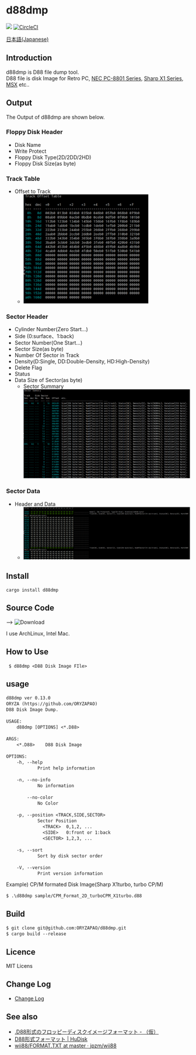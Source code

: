 d88dmp
=======
![](https://github.com/ORYZAPAO/d88dmp/workflows/Rust/badge.svg)
[![CircleCI](https://circleci.com/gh/ORYZAPAO/d88dmp/tree/main.svg?style=svg)](https://circleci.com/gh/ORYZAPAO/d88dmp/tree/main)

[日本語(Japanese)](/README_J.md)

Introduction
-----------
d88dmp is D88 file dump tool.   
D88 file is disk Image for Retro PC, [NEC PC-8801 Series](https://en.wikipedia.org/wiki/PC-8800_series), [Sharp X1 Series](https://en.wikipedia.org/wiki/Sharp_X1), [MSX](https://en.wikipedia.org/wiki/MSX) etc..

Output 
--------
The Output of d88dmp are shown below. 
### Floppy Disk Header
  + Disk Name
  + Write Protect
  + Floppy Disk Type(2D/2DD/2HD)
  + Floppy Disk Size(as byte)
### Track Table
  + Offset to Track
    + ![example](https://github.com/ORYZAPAO/d88dmp/blob/main/image/TrackTable_d88dmp.png?raw=true)
### Sector Header
  + Cylinder Number(Zero Start...)
  + Side (0:surface、1:back) 
  + Sector Number(One Start...)
  + Sector Size(as byte)
  + Number Of Sector in Track
  + Density(D:Single, DD:Double-Density, HD:High-Density)
  + Delete Flag
  + Status
  + Data Size of Sector(as byte)
    + Sector Summary  
![example](https://github.com/ORYZAPAO/d88dmp/blob/main/image/SectorSummary_d88dmp.png?raw=true)
### Sector Data
  + Header and Data
    + ![example](https://github.com/ORYZAPAO/d88dmp/blob/main/image/Sector_Header_and_Data_d88dmp.png?raw=true)



Install
---------------------
```
cargo install d88dmp
```

Source Code 
------------
--> ![Download](https://github.com/ORYZAPAO/d88dmp/releases)

I use ArchLinux, Intel Mac.

How to Use
------
```
 $ d88dmp <D88 Disk Image FIle>
```

## usage 
```
d88dmp ver 0.13.0
ORYZA (https://github.com/ORYZAPAO)
D88 Disk Image Dump.

USAGE:
    d88dmp [OPTIONS] <*.D88>

ARGS:
    <*.D88>    D88 Disk Image

OPTIONS:
    -h, --help
            Print help information

    -n, --no-info
            No information

        --no-color
            No Color

    -p, --position <TRACK,SIDE,SECTOR>
            Sector Position
              <TRACK>  0,1,2, ...
              <SIDE>   0:front or 1:back
              <SECTOR> 1,2,3, ...

    -s, --sort
            Sort by disk sector order

    -V, --version
            Print version information
```

Example) CP/M formated Disk Image(Sharp X1turbo, turbo CP/M)

```
$ .\d88dmp sample/CPM_Format_2D_turboCPM_X1turbo.d88

```

Build
---------------------
```
$ git clone git@github.com:ORYZAPAO/d88dmp.git
$ cargo build --release
```

Licence
----------
 MIT Licens

Change Log
----------
+ [Change Log](CHANGELOG.md)

See also
---------------------
+ [.D88形式のフロッピーディスクイメージフォーマット - （仮）](https://gra4.hatenadiary.jp/entry/20171108/1510096429)
+ [D88形式フォーマット | HuDisk](https://boukichi.github.io/HuDisk/DISK.html)
+ [wii88/FORMAT.TXT at master · jpzm/wii88](https://github.com/jpzm/wii88/blob/master/document/FORMAT.TXT)
